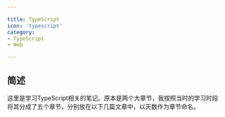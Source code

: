 ```yaml
---

title: TypeScript
icon: 'typescript'
category:
- TypeScript
- Web

---
```


## 简述

这里是学习TypeScript相关的笔记。原本是两个大章节，我按照当时的学习时段将其分成了五个章节，分别放在以下几篇文章中，以天数作为章节命名。

